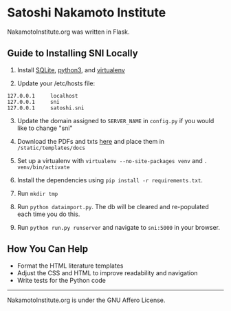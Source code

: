 Satoshi Nakamoto Institute
===========

NakamotoInstitute.org was written in Flask.


## Guide to Installing SNI Locally

1. Install [SQLite](https://www.sqlite.org/index.html), [python3](https://www.python.org/), and [virtualenv](https://virtualenv.pypa.io/en/latest/)

2. Update your /etc/hosts file:
  ```
  127.0.0.1     localhost
  127.0.0.1     sni
  127.0.0.1     satoshi.sni
  ```

3. Update the domain assigned to `SERVER_NAME` in `config.py` if you would like to change "sni"

5. Download the PDFs and txts [here](https://nakamotoinstitute.org/static/docs/sni-docs.zip) and place them in `/static/templates/docs`

6. Set up a virtualenv with `virtualenv --no-site-packages venv` and `. venv/bin/activate`

7. Install the dependencies using `pip install -r requirements.txt`.

8. Run `mkdir tmp`

9. Run `python dataimport.py`. The db will be cleared and re-populated each time you do this.

10. Run `python run.py runserver` and navigate to `sni:5000` in your browser.

## How You Can Help

* Format the HTML literature templates
* Adjust the CSS and HTML to improve readability and navigation
* Write tests for the Python code

***

NakamotoInstitute.org is under the GNU Affero License.
